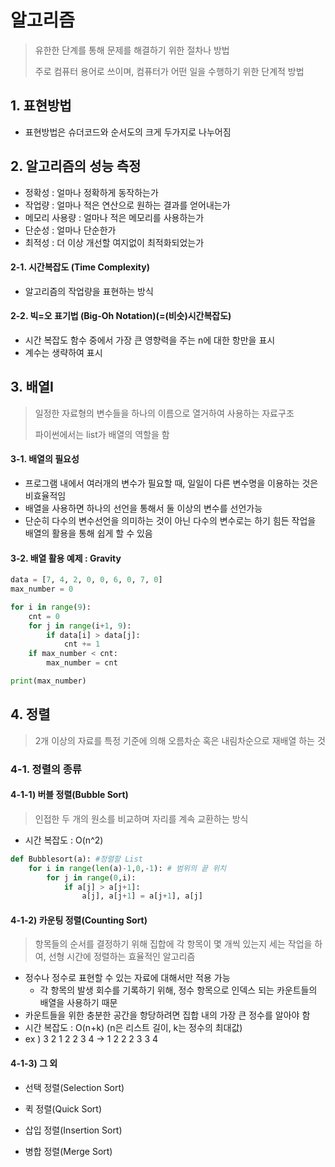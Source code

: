# 알고리즘

> 유한한 단계를 통해 문제를 해결하기 위한 절차나 방법
>
> 주로 컴퓨터 용어로 쓰이며, 컴퓨터가 어떤 일을 수행하기 위한 단계적 방법

## 1. 표현방법

- 표현방법은 슈더코드와 순서도의 크게 두가지로 나누어짐



## 2. 알고리즘의 성능 측정

- 정확성 : 얼마나 정확하게 동작하는가
- 작업량 : 얼마나 적은 연산으로 원하는 결과를 얻어내는가
- 메모리 사용량 : 얼마나 적은 메모리를 사용하는가
- 단순성 : 얼마나 단순한가
- 최적성 : 더 이상 개선할 여지없이 최적화되었는가

#### 2-1. 시간복잡도 (Time Complexity)

- 알고리즘의 작업량을 표현하는 방식

#### 2-2. 빅=오 표기법 (Big-Oh Notation)(=(비슷)시간복잡도)

- 시간 복잡도 함수 중에서 가장 큰 영향력을 주는 n에 대한 항만을 표시
- 계수는 생략하여 표시



## 3. 배열Ⅰ

> 일정한 자료형의 변수들을 하나의 이름으로 열거하여 사용하는 자료구조
>
> 파이썬에서는 list가 배열의 역할을 함

#### 3-1. 배열의 필요성

- 프로그램 내에서 여러개의 변수가 필요할 때, 일일이 다른 변수명을 이용하는 것은 비효율적임
- 배열을 사용하면 하나의 선언을 통해서 둘 이상의 변수를 선언가능
- 단순히 다수의 변수선언을 의미하는 것이 아닌 다수의 변수로는 하기 힘든 작업을 배열의 활용을 통해 쉽게 할 수 있음

#### 3-2. 배열 활용 예제 : Gravity

```python
data = [7, 4, 2, 0, 0, 6, 0, 7, 0]
max_number = 0

for i in range(9):
    cnt = 0
    for j in range(i+1, 9):
        if data[i] > data[j]:
            cnt += 1
    if max_number < cnt:
        max_number = cnt

print(max_number)
```



## 4. 정렬

> 2개 이상의 자료를 특정 기준에 의해 오름차순 혹은 내림차순으로 재배열 하는 것

### 4-1. 정렬의 종류

#### 4-1-1) 버블 정렬(Bubble Sort)

> 인접한 두 개의 원소를 비교하며 자리를 계속 교환하는 방식

- 시간 복잡도 : O(n^2)

```python
def Bubblesort(a): #정렬할 List
    for i in range(len(a)-1,0,-1): # 범위의 끝 위치
        for j in range(0,i):
            if a[j] > a[j+1]:
                a[j], a[j+1] = a[j+1], a[j]
```

#### 4-1-2) 카운팅 정렬(Counting Sort)

> 항목들의 순서를 결정하기 위해 집합에 각 항목이 몇 개씩 있는지 세는 작업을 하여, 선형 시간에 정렬하는 효율적인 알고리즘

- 정수나 정수로 표현할 수 있는 자료에 대해서만 적용 가능
  - 각 항목의 발생 회수를 기록하기 위해, 정수 항목으로 인덱스 되는 카운트들의 배열을 사용하기 때문
- 카운트들을 위한 충분한 공간을 항당하려면 집합 내의 가장 큰 정수를 알아야 함
- 시간 복잡도 : O(n+k) (n은 리스트 길이, k는 정수의 최대값)
- ex ) 3 2 1 2 2 3 4 -> 1 2 2 2 3 3 4

#### 4-1-3) 그 외

- 선택 정렬(Selection Sort)

- 퀵 정렬(Quick Sort)

- 삽입 정렬(Insertion Sort)

- 병합 정렬(Merge Sort)




